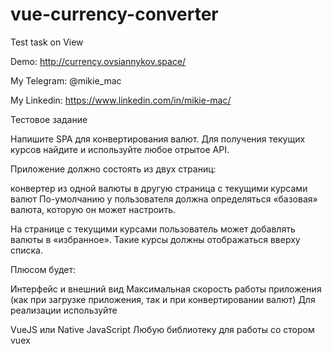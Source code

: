 # vue-currency-converter

Test task on View

Demo:  http://currency.ovsiannykov.space/

My Telegram: @mikie_mac

My Linkedin: https://www.linkedin.com/in/mikie-mac/

Тестовое задание

Напишите SPA для конвертирования валют. Для получения текущих курсов найдите и используйте любое отрытое API.

Приложение должно состоять из двух страниц:

конвертер из одной валюты в другую
страница с текущими курсами валют
По-умолчанию у пользователя должна определяться «базовая» валюта, которую он может настроить.

На странице с текущими курсами пользователь может добавлять валюты в «избранное». Такие курсы должны отображаться вверху списка.

Плюсом будет:

Интерфейс и внешний вид
Максимальная скорость работы приложения (как при загрузке приложения, так и при конвертировании валют)
Для реализации используйте

VueJS или Native JavaScript
Любую библиотеку для работы со стором vuex

